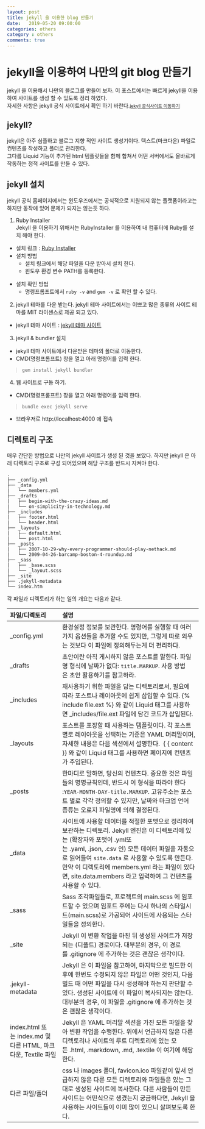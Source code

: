 ```yaml
---
layout: post
title: jekyll 을 이용한 blog 만들기
date:   2019-05-20 09:00:00
categories: others
category : others
comments: true 
---
```


jekyll을 이용하여 나만의 git blog 만들기
===================================
jekyll 을 이용해서 나만의 블로그를 만들어 보자.
이 포스트에서는 빠르게 jekyll을 이용하여 사이트를 생성 할 수 있도록 정리 하였다.  
자세한 사항은 jekyll 공식 사이트에서 확인 하기 바란다.<small>[jekyll 공식사이트 이동하기](https://jekyllrb-ko.github.io)</small>    
  
  
## jekyll?   
jekyll은 아주 심플하고 블로그 지향 적인 사이트 생성기이다. 텍스트(마크다운) 파일로 컨텐츠를 작성하고 폴더로 관리한다.  
그다름 Liquid 기능이 추가된 html 템플릿들을 함께 합쳐서 어떤 서버에서도 올바르게 작동하는 정적 사이트를 만들 수 있다. 
 

## jekyll 설치
jekyll 공식 홈페이지에서는 윈도우즈에서는 공식적으로 지원되지 않는 플랫폼이라고는 하지만
동작에 있어 문제가 되지는 않는듯 하다.  

1) Ruby Installer  
Jekyll 을 이용하기 위해서는 RubyInstaller 를 이용하여 내 컴퓨터에 Ruby를 설치 해야 한다.  
 
- 설치 링크 : [Ruby Installer](https://rubyinstaller.org/downloads/)  
- 설치 방법    
	* 설치 링크에서 해당 파일을 다운 받아서 설치 한다.  
	* 윈도우 환경 변수 PATH를 등록한다.  
* 설치 확인 방법    
	* 명령프롬프트에서 `ruby -v` and `gem -v` 로 확인 할 수 있다.
  
2) jekyll 테마를 다운 받는다.
jekyll 테마 사이트에서는 이쁘고 많은 종류의 사이트 테마를 MIT 라이센스로 제공 되고 있다.
  
* jekyll 테마 사이트 : [jekyll 테마 사이트](http://jekyllthemes.org/)
	
3) jekyll & bundler 설치
  
* jekyll 테마 사이트에서 다운받은 테마의 폴더로 이동한다.  
* CMD(명령프롬프트) 창을 열고 아래 명령어를 입력 한다.    
> `gem install jekyll bundler`

4) 웹 사이트로 구동 하기.  
* CMD(명령프롬프트) 창을 열고 아래 명령어를 입력 한다.  
> `bundle exec jekyll serve`  
* 브라우저로 http://localhost:4000 에 접속

## 디렉토리 구조
매우 간단한 방법으로 나만의 jekyll 사이트가 생성 된 것을 보았다.
하지만 jekyll 은 아래 디랙토리 구조로 구성 되어있으며 해당 구조를 반드시 지켜야 한다.
~~~
.
├── _config.yml
├── _data
|   └── members.yml
├── _drafts
|   ├── begin-with-the-crazy-ideas.md
|   └── on-simplicity-in-technology.md
├── _includes
|   ├── footer.html
|   └── header.html
├── _layouts
|   ├── default.html
|   └── post.html
├── _posts
|   ├── 2007-10-29-why-every-programmer-should-play-nethack.md
|   └── 2009-04-26-barcamp-boston-4-roundup.md
├── _sass
|   ├── _base.scss
|   └── _layout.scss
├── _site
├── .jekyll-metadata
└── index.htm
~~~

각 파일과 디렉토리가 하는 일의 개요는 다음과 같다.  
  
| 파일/디렉토리 | 설명 |
|:---|:---|
|	_config.yml	|	환경설정 정보를 보관한다. 명령어를 실행할 때 여러가지 옵션들을 추가할 수도 있지만, 그렇게 따로 외우는 것보다 이 파일에 정의해두는게 더 편리하다.	|
|	_drafts	|	초안이란 아직 게시하지 않은 포스트를 말한다. 파일명 형식에 날짜가 없다: `title.MARKUP`. 사용 방법은 초안 활용하기를 참고하라.	|
|	_includes	|	재사용하기 위한 파일을 담는 디렉토리로서, 필요에 따라 포스트나 레이아웃에 쉽게 삽입할 수 있다. &#123;% include file.ext %&#125; 와 같이 Liquid 태그를 사용하면 _includes/file.ext 파일에 담긴 코드가 삽입된다.	|
|	_layouts	|	포스트를 포장할 때 사용하는 템플릿이다. 각 포스트 별로 레이아웃을 선택하는 기준은 YAML 머리말이며, 자세한 내용은 다음 섹션에서 설명한다.  &#123; &#123; content &#125;&#125; 와 같이 Liquid 태그를 사용하면 페이지에 컨텐츠가 주입된다.	|
|	_posts	|	한마디로 말하면, 당신의 컨텐츠다. 중요한 것은 파일들의 명명규칙인데, 반드시 이 형식을 따라야 한다 :`YEAR-MONTH-DAY-title.MARKUP`. 고유주소는 포스트 별로 각각 정의할 수 있지만, 날짜와 마크업 언어 종류는 오로지 파일명에 의해 결정된다.	|
|	_data	|	사이트에 사용할 데이터를 적절한 포맷으로 정리하여 보관하는 디렉토리. Jekyll 엔진은 이 디렉토리에 있는 (확장자와 포맷이 .yml또는 .yaml, .json, .csv 인) 모든 데이터 파일을 자동으로 읽어들여 `site.data` 로 사용할 수 있도록 만든다. 만약 이 디렉토리에 members.yml 라는 파일이 있다면, site.data.members 라고 입력하여 그 컨텐츠를 사용할 수 있다.	|
|	_sass	|	Sass 조각파일들로, 프로젝트의 main.scss 에 임포트할 수 있으며 임포트 후에는 다시 하나의 스타일시트(main.scss)로 가공되어 사이트에 사용되는 스타일들을 정의한다.	|
|	_site	|	Jekyll 이 변환 작업을 마친 뒤 생성된 사이트가 저장되는 (디폴트) 경로이다. 대부분의 경우, 이 경로를 .gitignore 에 추가하는 것은 괜찮은 생각이다.	|
|	.jekyll-metadata	|	Jekyll 은 이 파일을 참고하여, 마지막으로 빌드한 이후에 한번도 수정되지 않은 파일은 어떤 것인지, 다음 빌드 때 어떤 파일을 다시 생성해야 하는지 판단할 수 있다. 생성된 사이트에 이 파일이 복사되지는 않는다. 대부분의 경우, 이 파일을 .gitignore 에 추가하는 것은 괜찮은 생각이다.	|
|	index.html 또는 index.md 및 다른 HTML, 마크다운, Textile 파일	|	Jekyll 은 YAML 머리말 섹션을 가진 모든 파일을 찾아 변환 작업을 수행한다. 위에서 언급하지 않은 다른 디렉토리나 사이트의 루트 디렉토리에 있는 모든 .html, .markdown, .md, .textile 이 여기에 해당한다.	|
|	다른 파일/폴더	|	css 나 images 폴더, favicon.ico 파일같이 앞서 언급하지 않은 다른 모든 디렉토리와 파일들은 있는 그대로 생성된 사이트에 복사한다. 다른 사람들이 만든 사이트는 어떤식으로 생겼는지 궁금하다면, Jekyll 을 사용하는 사이트들이 이미 많이 있으니 살펴보도록 한다.	|
  